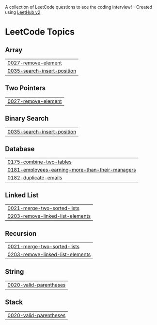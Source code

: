 A collection of LeetCode questions to ace the coding interview! - Created using [LeetHub v2](https://github.com/arunbhardwaj/LeetHub-2.0)
<!---LeetCode Topics Start-->
# LeetCode Topics
## Array
|  |
| ------- |
| [0027-remove-element](https://github.com/VidushiSharma31/LeetCode/tree/master/0027-remove-element) |
| [0035-search-insert-position](https://github.com/VidushiSharma31/LeetCode/tree/master/0035-search-insert-position) |
## Two Pointers
|  |
| ------- |
| [0027-remove-element](https://github.com/VidushiSharma31/LeetCode/tree/master/0027-remove-element) |
## Binary Search
|  |
| ------- |
| [0035-search-insert-position](https://github.com/VidushiSharma31/LeetCode/tree/master/0035-search-insert-position) |
## Database
|  |
| ------- |
| [0175-combine-two-tables](https://github.com/VidushiSharma31/LeetCode/tree/master/0175-combine-two-tables) |
| [0181-employees-earning-more-than-their-managers](https://github.com/VidushiSharma31/LeetCode/tree/master/0181-employees-earning-more-than-their-managers) |
| [0182-duplicate-emails](https://github.com/VidushiSharma31/LeetCode/tree/master/0182-duplicate-emails) |
## Linked List
|  |
| ------- |
| [0021-merge-two-sorted-lists](https://github.com/VidushiSharma31/LeetCode/tree/master/0021-merge-two-sorted-lists) |
| [0203-remove-linked-list-elements](https://github.com/VidushiSharma31/LeetCode/tree/master/0203-remove-linked-list-elements) |
## Recursion
|  |
| ------- |
| [0021-merge-two-sorted-lists](https://github.com/VidushiSharma31/LeetCode/tree/master/0021-merge-two-sorted-lists) |
| [0203-remove-linked-list-elements](https://github.com/VidushiSharma31/LeetCode/tree/master/0203-remove-linked-list-elements) |
## String
|  |
| ------- |
| [0020-valid-parentheses](https://github.com/VidushiSharma31/LeetCode/tree/master/0020-valid-parentheses) |
## Stack
|  |
| ------- |
| [0020-valid-parentheses](https://github.com/VidushiSharma31/LeetCode/tree/master/0020-valid-parentheses) |
<!---LeetCode Topics End-->